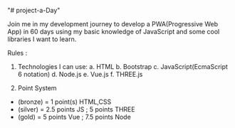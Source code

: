 "# project-a-Day" 


Join me in my development journey to develop a PWA(Progressive Web App) in 60 days using my basic knowledge of JavaScript and some cool libraries I want to learn. 

Rules : 
1. Technologies I can use:
a. HTML
b. Bootstrap
c. JavaScript(EcmaScript 6 notation)
d. Node.js
e. Vue.js
f. THREE.js

2. Point System 
- (bronze) = 1 point(s) HTML,CSS
- (silver) =  2.5 points JS ; 5 points THREE
- (gold)  = 5 points Vue ; 7.5 points Node
